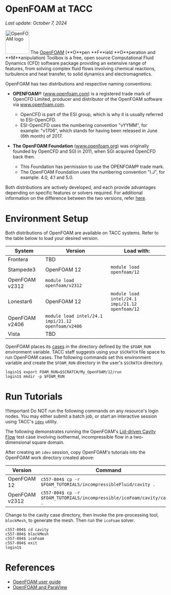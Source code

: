 # OpenFOAM at TACC
*Last update: October 7, 2024*

<img alt="OpenFOAM logo" src="../imgs/openfoam-logo.png" style="width: 75px;" />
The <a href="https://www.openfoam.org">OpenFOAM</a> (**O**pen **F**ield **O**peration and **M**anipulation) Toolbox is a free, open source Computational Fluid Dynamics (CFD) software package providing an extensive range of features, from solving complex fluid flows involving chemical reactions, turbulence and heat transfer, to solid dynamics and electromagnetics.

OpenFOAM has two distributions and respective naming conventions: 

* **OPENFOAM**&reg; (<a href="http://www.openfoam.com">www.openfoam.com</a>) is a registered trade mark of OpenCFD Limited, producer and distributor of the OpenFOAM software via www.openfoam.com.

	* OpenCFD is part of the ESI group, which is why it is usually referred to ESI-OpenCFD.
	* ESI-OpenCFD uses the numbering convention "vYYMM", for example: "v1706", which stands for having been released in June (6th month) of 2017.

* **The OpenFOAM Foundation** (<a href="http://www.openfoam.org">www.openfoam.org</a>) was originally founded by OpenCFD and SGI in 2011, when SGI acquired OpenCFD back then.

	* This Foundation has permission to use the OPENFOAM&reg; trade mark.
	* The OpenFOAM Foundation uses the numbering convention "I.J", for example: 4.0, 4.1 and 5.0.

Both distributions are actively developed, and each provide advantages depending on specific features or solvers required. For additional information on the difference between the two versions, refer <a href="https://www.cfd-online.com/Forums/openfoam/197150-openfoam-com-versus-openfoam-org-version-use.html">here</a>.


# Environment Setup

Both distributions of OpenFOAM are available on TACC systems. Refer to the table below to load your desired version.

System | Version | Load with:
-- | -- | --
Frontera | TBD | 
Stampede3 | OpenFOAM 12 | `module load openfoam/12`
| OpenFOAM v2312 | `module load openfoam/v2312`
Lonestar6 | OpenFOAM 12 | `module load intel/24.1  impi/21.12 openfoam/12`
| OpenFOAM v2406 | `module load intel/24.1  impi/21.12 openfoam/v2406`
Vista | TBD |


OpenFOAM places its <a href="https://cfd.direct/openfoam/user-guide/cases/">cases</a> in the directory defined by the `$FOAM_RUN` environment variable. TACC staff suggests using your `$SCRATCH` file space to run OpenFOAM cases. The following commands set this environment variable and create the `$FOAM_RUN` directory in the user's `$SCRATCH` directory.

```cmd-line
login1$ export FOAM_RUN=$SCRATCH/My_OpenFOAM/12/run
login1$ mkdir -p $FOAM_RUN
```

# Run Tutorials

!!!important
	Do NOT run the following commands on any resource's login nodes. You may either submit a batch job, or start an interactive session using TACC's <a href="../idev">`idev`</a>  utility.

The following demonstrates running the OpenFOAM's <a href="https://cfd.direct/openfoam/user-guide/v7-cavity/%23x5-40002.1">Lid-driven Cavity Flow</a> test case involving isothermal, incompressible flow in a two-dimensional square domain.

After creating an `idev` session, copy OpenFOAM's tutorials into the OpenFOAM work directory created above:

Version | Command
-- | --
OpenFOAM 12 | `c557-804$ cp -r $FOAM_TUTORIALS/incompressibleFluid/cavity .`
OpenFOAM v2312 | `c557-804$ cp -r $FOAM_TUTORIALS/incompressible/icoFoam/cavity/cavity .`

Change to the cavity case directory, then invoke the pre-processing tool, `blockMesh`, to generate the mesh. Then run the `icoFoam` solver.

```cmd-line
c557-804$ cd cavity
c557-804$ blockMesh
c557-804$ icoFoam
c557-804$ exit
login1$
```

# References

* <a href="https://www.openfoam.org/resources/">OpenFOAM user guide</a>
* <a href="https://cfd.direct/openfoam/features/">OpenFOAM and ParaView</a>
